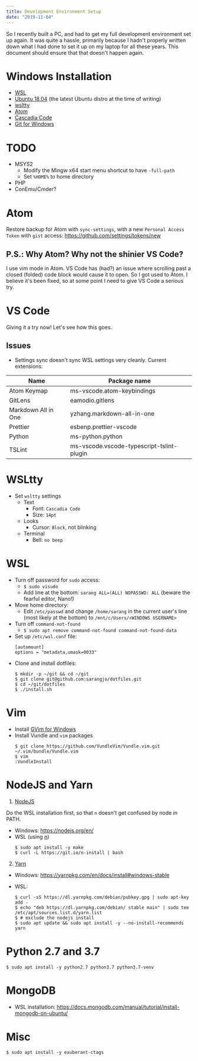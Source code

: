 ```yaml
---
title: Development Environment Setup
date: "2019-11-04"
---
```


So I recently built a PC, and had to get my full development environment set up again. It was quite a hassle, primarily because I hadn't properly written down what I had done to set it up on my laptop for all these years. This document should ensure that that doesn't happen again.

# Windows Installation

- [WSL](https://docs.microsoft.com/en-us/windows/wsl/install-win10)
- [Ubuntu 18.04](https://www.microsoft.com/en-us/p/ubuntu-1804-lts/9n9tngvndl3q) (the latest Ubuntu distro at the time of writing)
- [wsltty](https://github.com/mintty/wsltty)
- [Atom](https://atom.io)
- [Cascadia Code](https://github.com/microsoft/cascadia-code)
- [Git for Windows](https://git-scm.com)

# TODO

- MSYS2
  - Modify the Mingw x64 start menu shortcut to have `-full-path`
  - Set `%HOME%` to home directory
- PHP
- ConEmu/Cmder?

# Atom

Restore backup for Atom with `sync-settings`, with a new `Personal Access Token` with `gist` access: https://github.com/settings/tokens/new

## P.S.: Why Atom? Why not the shinier VS Code?

I use vim mode in Atom. VS Code has (had?) an issue where scrolling past a closed (folded) code block would cause it to open. So I got used to Atom. I believe it's been fixed, so at some point I need to give VS Code a serious try.

# VS Code

Giving it a try now! Let's see how this goes.

## Issues

- Settings sync doesn't sync WSL settings very cleanly. Current extensions:

| Name                | Package name                              |
| ------------------- | ----------------------------------------- |
| Atom Keymap         | ms-vscode.atom-keybindings                |
| GitLens             | eamodio.gitlens                           |
| Markdown All in One | yzhang.markdown-all-in-one                |
| Prettier            | esbenp.prettier-vscode                    |
| Python              | ms-python.python                          |
| TSLint              | ms-vscode.vscode-typescript-tslint-plugin |

# WSLtty

- Set `wsltty` settings
  - Text
    - Font: `Cascadia Code`
    - Size: `14pt`
  - Looks
    - Cursor: `Block`, not blinking
  - Terminal
    - Bell: `no beep`

# WSL

- Turn off password for `sudo` access:
  - `$ sudo visudo`
  - Add line at the bottom: `sarang ALL=(ALL) NOPASSWD: ALL` (beware the fearful editor, Nano!)
- Move home directory:
  - Edit `/etc/passwd` and change `/home/sarang` in the current user's line (most likely at the bottom) to `/mnt/c/Users/<WINDOWS USERNAME>`
- Turn off `command-not-found`
  - `$ sudo apt remove command-not-found command-not-found-data`
- Set up `/etc/wsl.conf` file:
  ```
  [automount]
  options = "metadata,umask=0033"
  ```
- Clone and install dotfiles:
  ```
  $ mkdir -p ~/git && cd ~/git
  $ git clone git@github.com:sarangjo/dotfiles.git
  $ cd ~/git/dotfiles
  $ ./install.sh
  ```

# Vim

- Install [GVim for Windows](https://www.vim.org/download.php)
- Install Vundle and `vim` packages
  ```
  $ git clone https://github.com/VundleVim/Vundle.vim.git ~/.vim/bundle/Vundle.vim
  $ vim
  :VundleInstall
  ```

# NodeJS and Yarn

1. [NodeJS](https://nodejs.org)

Do the WSL installation first, so that `n` doesn't get confused by node in PATH.

- Windows: https://nodejs.org/en/
- WSL (using [n](https://github.com/tj/n))
  ```
  $ sudo apt install -y make
  $ curl -L https://git.io/n-install | bash
  ```

2. [Yarn](https://yarnpkg.com)

- Windows: https://yarnpkg.com/en/docs/install#windows-stable
- WSL:

  ```
  $ curl -sS https://dl.yarnpkg.com/debian/pubkey.gpg | sudo apt-key add -
  $ echo "deb https://dl.yarnpkg.com/debian/ stable main" | sudo tee /etc/apt/sources.list.d/yarn.list
  $ # exclude the nodejs install
  $ sudo apt update && sudo apt install -y --no-install-recommends yarn
  ```

# Python 2.7 and 3.7

```
$ sudo apt install -y python2.7 python3.7 python3.7-venv
```

# MongoDB

- WSL installation: https://docs.mongodb.com/manual/tutorial/install-mongodb-on-ubuntu/

# Misc

```
$ sudo apt install -y exuberant-ctags
```
